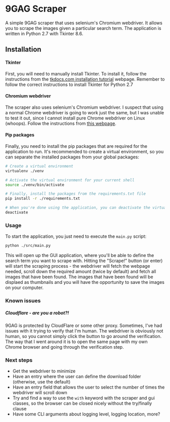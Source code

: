 # 9GAG Scraper

A simple 9GAG scraper that uses selenium's Chromium webdriver. It allows you to scrape the images given a particular
search term. The application is written in Python 2.7 with Tkinter 8.6.

## Installation

#### Tkinter
First, you will need to manually install Tkinter. To install it, follow the instructions from the
[tkdocs.com installation tutorial](https://tkdocs.com/tutorial/install.html) webpage. Remember to follow the correct
instructions to install Tkinter for Python 2.7

#### Chromium webdriver

The scraper also uses selenium's Chromium webdriver. I suspect that using a normal Chrome webdriver is going to work
just the same, but I was unable to test it out, since I cannot install pure Chrome webdriver on Linux (whoops). Follow
the instructions from [this webpage](https://chromedriver.chromium.org/getting-started).

#### Pip packages

Finally, you need to install the pip packages that are required for the application to run. It's recommended to create
a virtual environment, so you can separate the installed packages from your global packages:

```bash
# Create a virtual environment
virtualenv ./venv

# Activate the virtual environment for your current shell
source ./venv/bin/activate

# Finally, install the packages from the requirements.txt file
pip install -r ./requirements.txt

# When you're done using the application, you can deactivate the virtual environment
deactivate
```

### Usage

To start the application, you just need to execute the `main.py` script:

```bash
python ./src/main.py
```

This will open up the GUI application, where you'll be able to define the search term you want to scrape with. Hitting
the "Scrape!" button (or enter) will start the scraping process - the webdriver will fetch the webpage needed, scroll
down the required amount (twice by default) and fetch all images that have been found. The images that have been found
will be displaed as thumbnails and you will have the opportunity to save the images on your computer.

### Known issues

##### Cloudflare - are you a robot?!

9GAG is protected by CloudFlare or some other proxy. Sometimes, I've had issues with it trying to verify that I'm human.
The webdriver is obviously not human, so you cannot simply click the button to go around the verification. The way that
I went around it is to open the same page with my own Chrome browser and going through the verification step.

### Next steps

- Get the webdriver to minimize
- Have an entry where the user can define the download folder (otherwise, use the default)
- Have an entry field that allows the user to select the number of times the webdriver will scroll down
- Try and find a way to use the `with` keyword with the scraper and gui classes, so the browser can be closed
  nicely without the try/finally clause
- Have some CLI arguments about logging level, logging location, more?
